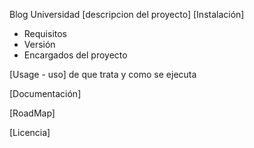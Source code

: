 Blog Universidad 
[descripcion del proyecto]
[Instalación]
- Requisitos
- Versión
- Encargados del proyecto


[Usage - uso]
de que trata y como se ejecuta

[Documentación]

[RoadMap]

[Licencia]

